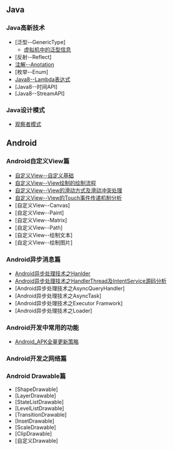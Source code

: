 ## Java
### Java高新技术
* [泛型--GenericType]
  * [虚拟机中的泛型信息](https://github.com/showdy/Android_Note/blob/master/showdy_note/java/%E5%8F%8D%E5%B0%84(%E4%BA%8C)%E4%B9%8B%E8%99%9A%E6%8B%9F%E6%9C%BA%E4%B8%AD%E6%B3%9B%E5%9E%8B%E7%B1%BB%E5%9E%8B%E4%BF%A1%E6%81%AF.md)
* [反射--Reflect]
* [注解--Anotation](https://github.com/showdy/Android_Note/blob/master/showdy_note/java/Annotation.md)
* [枚举--Enum]
* [Java8--Lambda表达式](https://github.com/showdy/Android_Note/blob/master/showdy_note/java/Lambda%E8%A1%A8%E8%BE%BE%E5%BC%8F.md)
* [Java8--时间API]
* [Java8--StreamAPI]

### Java设计模式
* [观察者模式](https://github.com/showdy/Android_Note/blob/master/showdy_note/java/Java%E8%AE%BE%E8%AE%A1%E6%A8%A1%E5%BC%8F%E4%B9%8B%E8%A7%82%E5%AF%9F%E8%80%85%E6%A8%A1%E5%BC%8F.md)



## Android
###  Android自定义View篇
* [自定义View--自定义基础](https://github.com/showdy/Android_Note/blob/master/showdy_note/android/view/%E8%87%AA%E5%AE%9A%E4%B9%89View%E5%9F%BA%E7%A1%80%E7%AF%87.md)
* [自定义View--View绘制的绘制流程](https://github.com/showdy/Android_Note/blob/master/showdy_note/android/view/%E8%87%AA%E5%AE%9A%E4%B9%89%E6%8E%A7%E4%BB%B6%E4%B9%8BView%E7%BB%98%E5%88%B6%E6%B5%81%E7%A8%8B.md)
* [自定义View--View的滑动方式及滑动冲突处理](https://github.com/showdy/Android_Note/blob/master/showdy_note/android/view/View%E7%9A%84%E6%BB%91%E5%8A%A8%E5%8F%8A%E5%86%B2%E7%AA%81%E5%A4%84%E7%90%86.md)
* [自定义View--View的Touch事件传递机制分析](https://github.com/showdy/Android_Note/blob/master/showdy_note/android/view/%E4%BA%8B%E4%BB%B6%E4%BC%A0%E9%80%92%E6%9C%BA%E5%88%B6%E5%88%86%E6%9E%90.md)
* [自定义View--Canvas]
* [自定义View--Paint]
* [自定义View--Matrix]
* [自定义View--Path]
* [自定义View--绘制文本]
* [自定义View--绘制图片]


### Android异步消息篇
* [Android异步处理技术之Hanlder](https://github.com/showdy/Android_Note/blob/master/showdy_note/android/strategy/android%E5%BC%82%E6%AD%A5%E5%A4%84%E7%90%86%E6%9C%BA%E5%88%B6%E4%B9%8BHandler.md)
* [Android异步处理技术之HandlerThread及IntentService源码分析](https://github.com/showdy/Android_Note/blob/master/showdy_note/android/strategy/Android%E5%BC%82%E6%AD%A5%E6%9C%BA%E5%88%B6%E4%B9%8BHandlerThread%E5%92%8CIntentService%E6%BA%90%E7%A0%81%E5%88%86%E6%9E%90.md)
* [Android异步处理技术之AsyncQueryHandler]
* [Android异步处理技术之AsyncTask]
* [Android异步处理技术之Executor Framwork]
* [Android异步处理技术之Loader]


### Android开发中常用的功能
* [Android_APK全量更新策略](https://github.com/showdy/Android_Note/blob/master/showdy_note/android/strategy/apk%E6%9B%B4%E6%96%B0%E7%AD%96%E7%95%A5.md)

### Android开发之网络篇



### Android Drawable篇
* [ShapeDrawable]
* [LayerDrawable]
* [StateListDrawable]
* [LevelListDrawable]
* [TransitionDrawable]
* [InsetDrawable]
* [ScaleDrawable]
* [ClipDrawable]
* [自定义Drawable]
